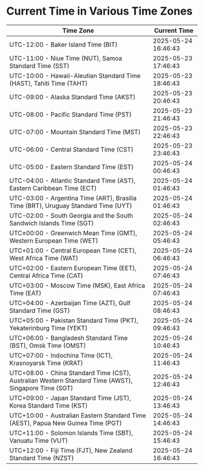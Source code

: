 # Current Time in Various Time Zones

| Time Zone | Current Time |
|-----------|--------------|
| UTC-12:00 - Baker Island Time (BIT) | 2025-05-24 16:46:43 |
| UTC-11:00 - Niue Time (NUT), Samoa Standard Time (SST) | 2025-05-23 17:46:43 |
| UTC-10:00 - Hawaii-Aleutian Standard Time (HAST), Tahiti Time (TAHT) | 2025-05-23 18:46:43 |
| UTC-09:00 - Alaska Standard Time (AKST) | 2025-05-23 20:46:43 |
| UTC-08:00 - Pacific Standard Time (PST) | 2025-05-23 21:46:43 |
| UTC-07:00 - Mountain Standard Time (MST) | 2025-05-23 22:46:43 |
| UTC-06:00 - Central Standard Time (CST) | 2025-05-23 23:46:43 |
| UTC-05:00 - Eastern Standard Time (EST) | 2025-05-24 00:46:43 |
| UTC-04:00 - Atlantic Standard Time (AST), Eastern Caribbean Time (ECT) | 2025-05-24 01:46:43 |
| UTC-03:00 - Argentina Time (ART), Brasília Time (BRT), Uruguay Standard Time (UYT) | 2025-05-24 01:46:43 |
| UTC-02:00 - South Georgia and the South Sandwich Islands Time (SGT) | 2025-05-24 02:46:43 |
| UTC±00:00 - Greenwich Mean Time (GMT), Western European Time (WET) | 2025-05-24 05:46:43 |
| UTC+01:00 - Central European Time (CET), West Africa Time (WAT) | 2025-05-24 06:46:43 |
| UTC+02:00 - Eastern European Time (EET), Central Africa Time (CAT) | 2025-05-24 07:46:43 |
| UTC+03:00 - Moscow Time (MSK), East Africa Time (EAT) | 2025-05-24 07:46:43 |
| UTC+04:00 - Azerbaijan Time (AZT), Gulf Standard Time (GST) | 2025-05-24 08:46:43 |
| UTC+05:00 - Pakistan Standard Time (PKT), Yekaterinburg Time (YEKT) | 2025-05-24 09:46:43 |
| UTC+06:00 - Bangladesh Standard Time (BST), Omsk Time (OMST) | 2025-05-24 10:46:43 |
| UTC+07:00 - Indochina Time (ICT), Krasnoyarsk Time (KRAT) | 2025-05-24 11:46:43 |
| UTC+08:00 - China Standard Time (CST), Australian Western Standard Time (AWST), Singapore Time (SGT) | 2025-05-24 12:46:43 |
| UTC+09:00 - Japan Standard Time (JST), Korea Standard Time (KST) | 2025-05-24 13:46:43 |
| UTC+10:00 - Australian Eastern Standard Time (AEST), Papua New Guinea Time (PGT) | 2025-05-24 14:46:43 |
| UTC+11:00 - Solomon Islands Time (SBT), Vanuatu Time (VUT) | 2025-05-24 15:46:43 |
| UTC+12:00 - Fiji Time (FJT), New Zealand Standard Time (NZST) | 2025-05-24 16:46:43 |
